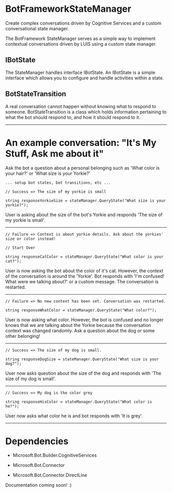 # BotFrameworkStateManager
Create complex conversations driven by Cognitive Services and a custom conversational state manager.

The BotFramework StateManager serves as a simple way to implement contextual conversations driven by LUIS using a custom state manager.

## IBotState

The StateManager handles interface IBotState. An IBotState is a simple interface which allows you to configure and handle activities within a state.

## BotStateTransition

A real conversation cannot happen without knowing what to respond to someone. BotStateTransition is a class which holds information pertaining to what the bot should respond to, and how it should respond to it.


-----------

# An example conversation: "It's My Stuff, Ask me about it"

Ask the bot a question about a personal belonging such as 'What color is your hair?' or 'What size is your Yorkie?'

`... setup bot states, bot transitions, etc ...`

`// Success => The size of my yorkie is small`

`string responseYorkieSize = stateManager.QueryState("What size is your yorkie?");`

User is asking about the size of the bot's Yorkie and responds 'The size of my yorkie is small'.

-----------

`// Failure => Context is about yorkie details. Ask about the yorkies' size or color instead!`

`// Start Over`

`string responseCatColor = stateManager.QueryState("What color is your cat?");`

User is now asking the bot about the color of it's cat. However, the context of the conversation is around the 'Yorkie'. Bot responds with 'I'm confused! What were we talking about?' or a custom message. The conversation is restarted.

-----------

`// Failure => No new context has been set. Conversation was restarted.`

`string responseWhatColor = stateManager.QueryState("What color?");`

User is now asking what color. However, the bot is confused and no longer knows that we are talking about the Yorkie because the conversation context was changed randomly. Ask a question about the dog or some other belonging!

-----------

`// Success => The size of my dog is small.`

`string responseDogSize = stateManager.QueryState("What size is your dog?");`

User now asks question about the size of the dog and responds with 'The size of my dog is small'.

-----------

`// Success => My dog is the color grey`

`string responseHisColor = stateManager.QueryState("What color is he?");`

User now asks what color he is and bot responds with 'It is grey'.

-----------

# Dependencies

* Microsoft.Bot.Builder.CognitiveServices

* Microsoft.Bot.Connector

* Microsoft.Bot.Connector.DirectLine

Documentation coming soon! :)
